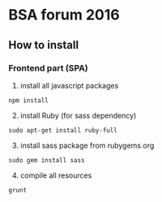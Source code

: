 # BSA forum 2016

## How to install

### Frontend part (SPA)

1) install all javascript packages
```
npm install
```

2) install Ruby (for sass dependency)
```
sudo apt-get install ruby-full
```

3) install sass package from rubygems.org
```
sudo gem install sass
```

4) compile all resources
```
grunt
```